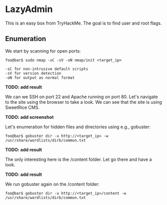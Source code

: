 # LazyAdmin

This is an easy box from TryHackMe. The goal is to find user and root flags.

## Enumeration
We start by scanning for open ports:

```console
foo@bar$ sudo nmap -sC -sV -oN nmap/init <target_ip>
```
```
-sC for non-intrusive default scripts
-sV for version detection
-oN for output as normal format
```

**TODO: add result**

We can we SSH on port 22 and Apache running on port 80. Let's navigate to the site using the browser to take a look. We can see that the site is using SweetRice CMS.

**TODO: add screenshot**

Let's enumeration for hidden files and directories using e.g., gobuster:
```console
foo@bar$ gobuster dir -u http://<target_ip> -w /usr/share/wordlists/dirb/common.txt
```
**TODO: add result**

The only interesting here is the /content folder. Let go there and have a look.

**TODO: add result**

We run gobuster again on the /content folder:
```console
foo@bar$ gobuster dir -u http://<target_ip>/content -w /usr/share/wordlists/dirb/common.txt
```



